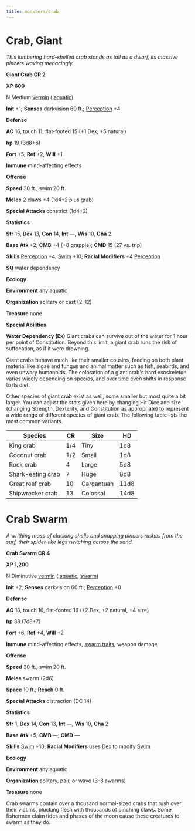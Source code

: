 ```yaml
---
title: monsters/crab
---
```

# Crab, Giant

_This lumbering hard-shelled crab stands as tall as a dwarf, its massive pincers waving menacingly._

**Giant Crab CR 2**

**XP 600**

N Medium [vermin](creatureTypes.md#_vermin) ( [aquatic](creatureTypes.md#_aquatic-subtype))

**Init** +1; **Senses** darkvision 60 ft.; [Perception](../skills/perception.md#_perception) +4

**Defense**

**AC** 16, touch 11, flat-footed 15 (+1 Dex, +5 natural)

**hp** 19 (3d8+6)

**Fort** +5, **Ref** +2, **Will** +1

**Immune** mind-affecting effects

**Offense**

**Speed** 30 ft., swim 20 ft.

**Melee** 2 claws +4 (1d4+2 plus [grab](universalMonsterRules.md#_grab))

**Special Attacks** constrict (1d4+2)

**Statistics**

**Str** 15, **Dex** 13, **Con** 14, **Int** —, **Wis** 10, **Cha** 2

**Base**  **Atk** +2; **CMB** +4 (+8 grapple); **CMD** 15 (27 vs. trip)

**Skills** [Perception](../skills/perception.md#_perception) +4, [Swim](../skills/swim.md#_swim) +10; **Racial Modifiers** +4 [Perception](../skills/perception.md#_perception)

**SQ** water dependency

**Ecology**

**Environment** any aquatic

**Organization** solitary or cast (2–12)

**Treasure** none

**Special Abilities**

**Water Dependency (Ex)** Giant crabs can survive out of the water for 1 hour per point of Constitution. Beyond this limit, a giant crab runs the risk of suffocation, as if it were drowning.

Giant crabs behave much like their smaller cousins, feeding on both plant material like algae and fungus and animal matter such as fish, seabirds, and even unwary humanoids. The coloration of a giant crab's hard exoskeleton varies widely depending on species, and over time even shifts in response to its diet.

Other species of giant crab exist as well, some smaller but most quite a bit larger. You can adjust the stats given here by changing Hit Dice and size (changing Strength, Dexterity, and Constitution as appropriate) to represent a wide range of different species of giant crab. The following table lists the most common variants.

| Species | CR | Size | HD |
| --- | --- | --- | --- |
| King crab | 1/4 | Tiny | 1d8 |
| Coconut crab | 1/2 | Small | 1d8 |
| Rock crab | 4 | Large | 5d8 |
| Shark-eating crab | 7 | Huge | 8d8 |
| Great reef crab | 10 | Gargantuan | 11d8 |
| Shipwrecker crab | 13 | Colossal | 14d8 |

# Crab Swarm

_A writhing mass of clacking shells and snapping pincers rushes from the surf, their spider-like legs twitching across the sand._

**Crab Swarm CR 4**

**XP 1,200**

N Diminutive [vermin](creatureTypes.md#_vermin) ( [aquatic](creatureTypes.md#_aquatic-subtype), [swarm](creatureTypes.md#_swarm-subtype))

**Init** +2; **Senses** darkvision 60 ft.; [Perception](../skills/perception.md#_perception) +0

**Defense**

**AC** 18, touch 16, flat-footed 16 (+2 Dex, +2 natural, +4 size)

**hp** 38 (7d8+7)

**Fort** +6, **Ref** +4, **Will** +2

**Immune** mind-affecting effects, [swarm traits](creatureTypes.md#_swarm-subtype), weapon damage

**Offense**

**Speed** 30 ft., swim 20 ft.

**Melee** swarm (2d6)

**Space** 10 ft.; **Reach** 0 ft.

**Special Attacks** distraction (DC 14)

**Statistics**

**Str** 1, **Dex** 14, **Con** 13, **Int** —, **Wis** 10, **Cha** 2

**Base**  **Atk** +5; **CMB** —; **CMD** —

**Skills** [Swim](../skills/swim.md#_swim) +10; **Racial Modifiers** uses Dex to modify [Swim](../skills/swim.md#_swim)

**Ecology**

**Environment** any aquatic

**Organization** solitary, pair, or wave (3–8 swarms)

**Treasure** none

Crab swarms contain over a thousand normal-sized crabs that rush over their victims, plucking flesh with thousands of pinching claws. Some fishermen claim tides and phases of the moon cause these creatures to swarm as they do.

